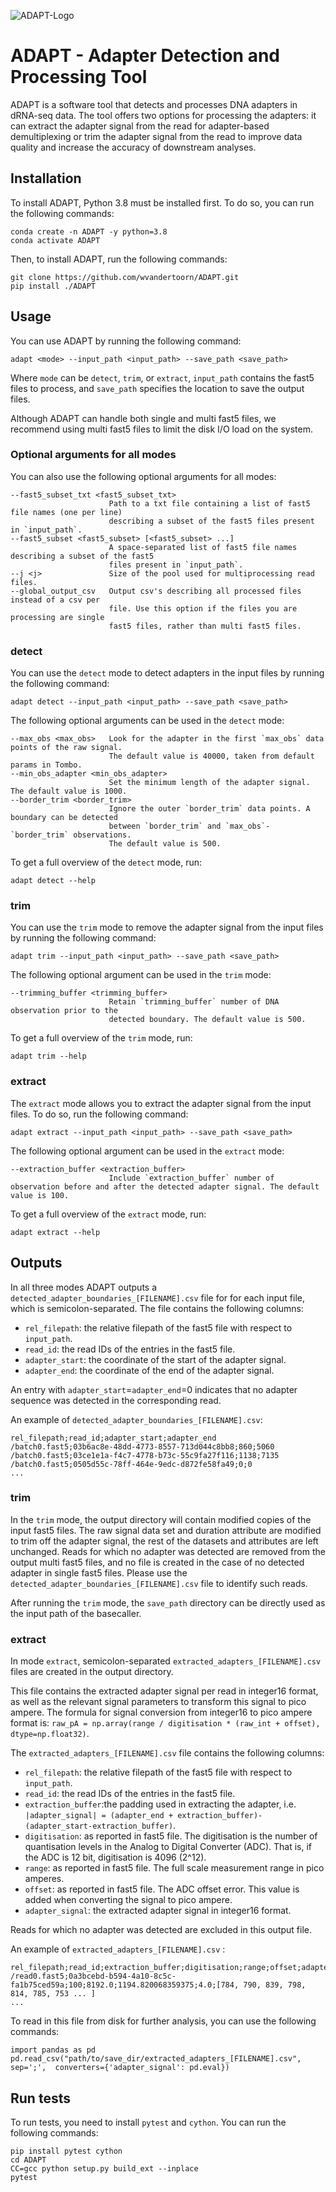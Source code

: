 ![ADAPT-Logo](logo.png)

# ADAPT - Adapter Detection and Processing Tool

ADAPT is a software tool that detects and processes DNA adapters in dRNA-seq data. The tool offers two options for processing the adapters: it can extract the adapter signal from the read for adapter-based demultiplexing or trim the adapter signal from the read to improve data quality and increase the accuracy of downstream analyses.

## Installation

To install ADAPT, Python 3.8 must be installed first. To do so, you can run the following commands:

```
conda create -n ADAPT -y python=3.8
conda activate ADAPT
```

Then, to install ADAPT, run the following commands:

```
git clone https://github.com/wvandertoorn/ADAPT.git
pip install ./ADAPT
```

## Usage

You can use ADAPT by running the following command:

```
adapt <mode> --input_path <input_path> --save_path <save_path>
```

Where `mode` can be `detect`, `trim`, or `extract`, `input_path` contains the fast5 files to process, and `save_path` specifies the location to save the output files.

Although ADAPT can handle both single and multi fast5 files, we recommend using multi fast5 files to limit the disk I/O load on the system.

### Optional arguments for all modes

You can also use the following optional arguments for all modes:

```
--fast5_subset_txt <fast5_subset_txt>
                      Path to a txt file containing a list of fast5 file names (one per line) 
                      describing a subset of the fast5 files present in `input_path`.
--fast5_subset <fast5_subset> [<fast5_subset> ...]
                      A space-separated list of fast5 file names describing a subset of the fast5 
                      files present in `input_path`.
--j <j>               Size of the pool used for multiprocessing read files.
--global_output_csv   Output csv's describing all processed files instead of a csv per 
                      file. Use this option if the files you are processing are single 
                      fast5 files, rather than multi fast5 files.
```

### detect

You can use the `detect` mode to detect adapters in the input files by running the following command:

```
adapt detect --input_path <input_path> --save_path <save_path>
```

The following optional arguments can be used in the `detect` mode:

```
--max_obs <max_obs>   Look for the adapter in the first `max_obs` data points of the raw signal.
                      The default value is 40000, taken from default params in Tombo.
--min_obs_adapter <min_obs_adapter>
                      Set the minimum length of the adapter signal. The default value is 1000.
--border_trim <border_trim>
                      Ignore the outer `border_trim` data points. A boundary can be detected
                      between `border_trim` and `max_obs`-`border_trim` observations.
                      The default value is 500.

```

To get a full overview of the `detect` mode, run:

```
adapt detect --help
```

### trim

You can use the `trim` mode to remove the adapter signal from the input files by running the following command:

```
adapt trim --input_path <input_path> --save_path <save_path>
```

The following optional argument can be used in the `trim` mode:

```
--trimming_buffer <trimming_buffer>
                      Retain `trimming_buffer` number of DNA observation prior to the
                      detected boundary. The default value is 500.
```

To get a full overview of the `trim` mode, run:

```
adapt trim --help
```

### extract

The `extract` mode allows you to extract the adapter signal from the input files. To do so, run the following command:

```
adapt extract --input_path <input_path> --save_path <save_path>
```

The following optional argument can be used in the `extract` mode:

```
--extraction_buffer <extraction_buffer>
                      Include `extraction_buffer` number of observation before and after the detected adapter signal. The default value is 100.
```

To get a full overview of the `extract` mode, run:

```
adapt extract --help
```

## Outputs

In all three modes ADAPT outputs a `detected_adapter_boundaries_[FILENAME].csv` file for for each input file, which is semicolon-separated. The file contains the following columns:

* `rel_filepath`: the relative filepath of the fast5 file with respect to `input_path`.
* `read_id`: the read IDs of the entries in the fast5 file.
* `adapter_start`: the coordinate of the start of the adapter signal.
* `adapter_end`: the coordinate of the end of the adapter signal.

An entry with `adapter_start`=`adapter_end`=0 indicates that no adapter sequence was detected in the corresponding read.

An example of `detected_adapter_boundaries_[FILENAME].csv`:

```{csv}
rel_filepath;read_id;adapter_start;adapter_end
/batch0.fast5;03b6ac8e-48dd-4773-8557-713d044c8bb8;860;5060
/batch0.fast5;03ce1e1a-f4c7-4778-b73c-55c9fa27f116;1138;7135
/batch0.fast5;0505d55c-78ff-464e-9edc-d872fe58fa49;0;0
...
```

### trim

In the `trim` mode, the output directory will contain modified copies of the input fast5 files. The raw signal data set and duration attribute are modified to trim off the adapter signal, the rest of the datasets and attributes are left unchanged. Reads for which no adapter was detected are removed from the output multi fast5 files, and no file is created in the case of no detected adapter in single fast5 files. Please use the `detected_adapter_boundaries_[FILENAME].csv` file to identify such reads.

After running the `trim` mode, the `save_path` directory can be directly used as the input path of the basecaller.

### extract

In mode `extract`, semicolon-separated `extracted_adapters_[FILENAME].csv` files are created in the output directory.

This file contains the extracted adapter signal per read in integer16 format, as well as the relevant signal parameters to transform this signal to pico ampere.
The formula for signal conversion from integer16 to pico ampere format is: `raw_pA = np.array(range / digitisation * (raw_int + offset), dtype=np.float32)`.

The `extracted_adapters_[FILENAME].csv` file contains the following columns:

* `rel_filepath`:  the relative filepath of the fast5 file with respect to `input_path`.
* `read_id`: the read IDs of the entries in the fast5 file.
* `extraction_buffer`:the padding used in extracting the adapter, i.e. `|adapter_signal| = (adapter_end + extraction_buffer)-(adapter_start-extraction_buffer)`.
* `digitisation`: as reported in fast5 file. The digitisation is the number of quantisation levels in the Analog to Digital
Converter (ADC). That is, if the ADC is 12 bit, digitisation is 4096 (2^12).
* `range`: as reported in fast5 file. The full scale measurement range in pico amperes.
* `offset`: as reported in fast5 file. The ADC offset error. This value is added when converting the signal to pico ampere.
* `adapter_signal`: the extracted adapter signal in integer16 format.

Reads for which no adapter was detected are excluded in this output file.

An example of `extracted_adapters_[FILENAME].csv` :

```{csv}
rel_filepath;read_id;extraction_buffer;digitisation;range;offset;adapter_signal
/read0.fast5;0a3bcebd-b594-4a10-8c5c-fa1b75ced59a;100;8192.0;1194.820068359375;4.0;[784, 790, 839, 798, 814, 785, 753 ... ]
...
```

To read in this file from disk for further analysis, you can use the following commands:

```
import pandas as pd
pd.read_csv("path/to/save_dir/extracted_adapters_[FILENAME].csv", sep=';',  converters={'adapter_signal': pd.eval})
```

## Run tests

To run tests, you need to install `pytest` and `cython`. You can run the following commands:

```
pip install pytest cython
cd ADAPT
CC=gcc python setup.py build_ext --inplace
pytest
```
